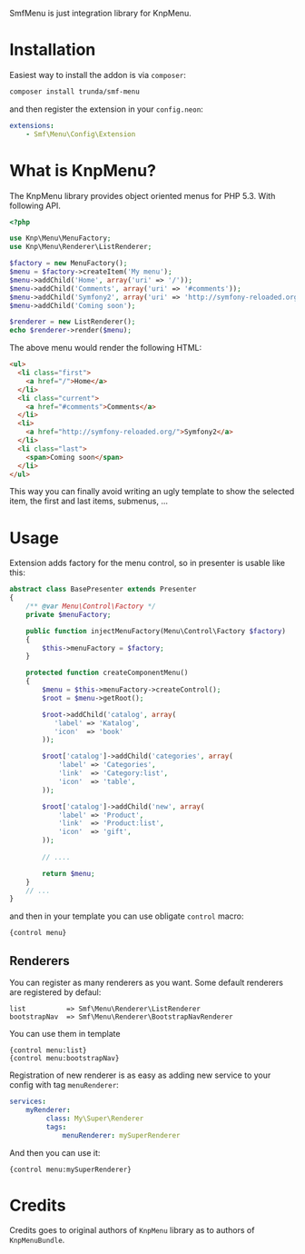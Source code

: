 SmfMenu is just integration library for KnpMenu.

# Installation

Easiest way to install the addon is via `composer`:

```sh
composer install trunda/smf-menu
```

and then register the extension in your `config.neon`:

```yaml
extensions:
    - Smf\Menu\Config\Extension
```


# What is KnpMenu?

The KnpMenu library provides object oriented menus for PHP 5.3. With following API.
```php
<?php

use Knp\Menu\MenuFactory;
use Knp\Menu\Renderer\ListRenderer;

$factory = new MenuFactory();
$menu = $factory->createItem('My menu');
$menu->addChild('Home', array('uri' => '/'));
$menu->addChild('Comments', array('uri' => '#comments'));
$menu->addChild('Symfony2', array('uri' => 'http://symfony-reloaded.org/'));
$menu->addChild('Coming soon');

$renderer = new ListRenderer();
echo $renderer->render($menu);
```

The above menu would render the following HTML:

```html
<ul>
  <li class="first">
    <a href="/">Home</a>
  </li>
  <li class="current">
    <a href="#comments">Comments</a>
  </li>
  <li>
    <a href="http://symfony-reloaded.org/">Symfony2</a>
  </li>
  <li class="last">
    <span>Coming soon</span>
  </li>
</ul>
```

This way you can finally avoid writing an ugly template to show the selected item,
the first and last items, submenus, ...

# Usage

Extension adds factory for the menu control, so in presenter is usable like this:

```php
abstract class BasePresenter extends Presenter
{
    /** @var Menu\Control\Factory */
    private $menuFactory;

    public function injectMenuFactory(Menu\Control\Factory $factory)
    {
        $this->menuFactory = $factory;
    }

    protected function createComponentMenu()
    {
        $menu = $this->menuFactory->createControl();
        $root = $menu->getRoot();

        $root->addChild('catalog', array(
           'label' => 'Katalog',
           'icon'  => 'book'
        ));

        $root['catalog']->addChild('categories', array(
            'label' => 'Categories',
            'link'  => 'Category:list',
            'icon'  => 'table',
        ));

        $root['catalog']->addChild('new', array(
            'label' => 'Product',
            'link'  => 'Product:list',
            'icon'  => 'gift',
        ));
         
        // ....

        return $menu;
    }
    // ...
}
``` 

and then in your template you can use obligate `control` macro:

```latte
{control menu}
```

## Renderers

You can register as many renderers as you want. Some default renderers are registered by defaul:

```
list          => Smf\Menu\Renderer\ListRenderer
bootstrapNav  => Smf\Menu\Renderer\BootstrapNavRenderer
```

You can use them in template

```latte
{control menu:list}
{control menu:bootstrapNav}
```

Registration of new renderer is as easy as adding new service to your config with tag `menuRenderer`:

```yaml
services:
    myRenderer: 
         class: My\Super\Renderer
         tags: 
             menuRenderer: mySuperRenderer
```

And then you can use it:

```latte
{control menu:mySuperRenderer}
```

# Credits

Credits goes to original authors of `KnpMenu` library as to authors of `KnpMenuBundle`.

